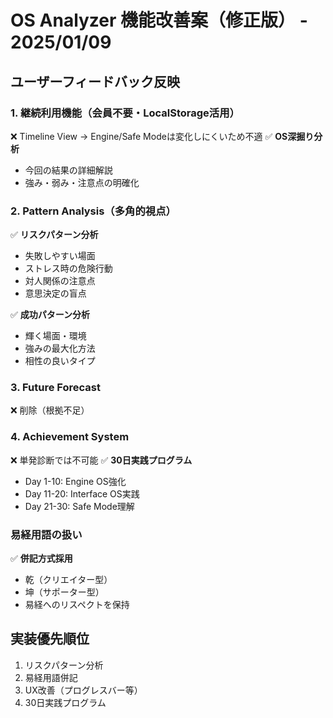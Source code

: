 # OS Analyzer 機能改善案（修正版） - 2025/01/09

## ユーザーフィードバック反映

### 1. 継続利用機能（会員不要・LocalStorage活用）
❌ Timeline View → Engine/Safe Modeは変化しにくいため不適
✅ **OS深掘り分析**
   - 今回の結果の詳細解説
   - 強み・弱み・注意点の明確化

### 2. Pattern Analysis（多角的視点）
✅ **リスクパターン分析**
   - 失敗しやすい場面
   - ストレス時の危険行動
   - 対人関係の注意点
   - 意思決定の盲点

✅ **成功パターン分析**
   - 輝く場面・環境
   - 強みの最大化方法
   - 相性の良いタイプ

### 3. Future Forecast
❌ 削除（根拠不足）

### 4. Achievement System
❌ 単発診断では不可能
✅ **30日実践プログラム**
   - Day 1-10: Engine OS強化
   - Day 11-20: Interface OS実践
   - Day 21-30: Safe Mode理解

### 易経用語の扱い
✅ **併記方式採用**
- 乾（クリエイター型）
- 坤（サポーター型）
- 易経へのリスペクトを保持

## 実装優先順位
1. リスクパターン分析
2. 易経用語併記
3. UX改善（プログレスバー等）
4. 30日実践プログラム